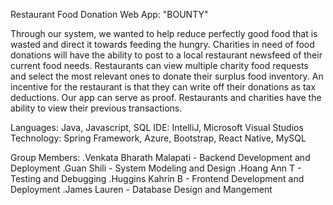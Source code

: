 Restaurant Food Donation Web App: "BOUNTY"

Through our system, we wanted to help reduce perfectly good food that is wasted and direct it towards feeding the hungry.
Charities in need of food donations will have the ability to post to a local restaurant newsfeed of their current food needs.
Restaurants can view multiple charity food requests and select the most relevant ones to donate their surplus food inventory.
An incentive for the restaurant is that they can write off their donations as tax deductions. Our app can serve as proof.
Restaurants and charities have the ability to view their previous transactions.

Languages: Java, Javascript, SQL
IDE: IntelliJ, Microsoft Visual Studios
Technology: Spring Framework, Azure, Bootstrap, React Native, MySQL

Group Members: 
	.Venkata Bharath Malapati - Backend Development and Deployment
	.Guan Shili - System Modeling and Design
	.Hoang Ann T - Testing and Debugging
	.Huggins Kahrin B - Frontend Development and Deployment
	.James Lauren - Database Design and Mangement
